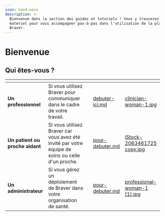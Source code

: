 ```yaml
---
icon: hand-wave
description: >-
  Bienvenue dans la section des guides et tutoriels ! Vous y trouverez tout le
  matériel pour vous accompagner pas-à-pas dans l'utilisation de la plateforme
  Braver.
---
```


# Bienvenue

## Qui êtes-vous ?

<table data-view="cards"><thead><tr><th></th><th></th><th></th><th data-hidden data-card-target data-type="content-ref"></th><th data-hidden data-card-cover data-type="files"></th></tr></thead><tbody><tr><td><strong>Un professionnel</strong></td><td>Si vous utilisez Braver pour communiquer dans le cadre de votre travail.</td><td></td><td><a href="pour-les-professionnels/debuter-ici.md">debuter-ici.md</a></td><td><a href=".gitbook/assets/clinician-woman-1.jpg">clinician-woman-1.jpg</a></td></tr><tr><td><strong>Un patient ou proche aidant</strong></td><td>Si vous utilisez Braver car vous avez été invité par votre équipe de soins ou celle d'un proche.</td><td></td><td><a href="pour-les-patients-et-proches-aidants/pour-debuter.md">pour-debuter.md</a></td><td><a href=".gitbook/assets/iStock-2063461725 copy.jpg">iStock-2063461725 copy.jpg</a></td></tr><tr><td><strong>Un administrateur</strong></td><td>Si vous gérez un déploiement de Braver dans votre organisation de santé.</td><td></td><td><a href="pour-les-administrateurs/pour-debuter.md">pour-debuter.md</a></td><td><a href=".gitbook/assets/professional-woman-1 (1).jpg">professional-woman-1 (1).jpg</a></td></tr></tbody></table>
